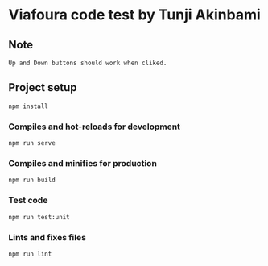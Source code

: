 # Viafoura code test by Tunji Akinbami

## Note
```
Up and Down buttons should work when cliked.
```

## Project setup
```
npm install
```

### Compiles and hot-reloads for development
```
npm run serve
```

### Compiles and minifies for production
```
npm run build
```

### Test code
```
npm run test:unit
```

### Lints and fixes files
```
npm run lint
```
